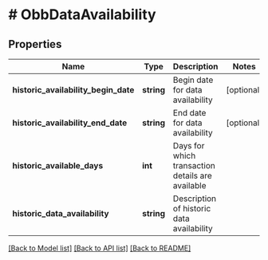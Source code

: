 # # ObbDataAvailability

## Properties

Name | Type | Description | Notes
------------ | ------------- | ------------- | -------------
**historic_availability_begin_date** | **string** | Begin date for data availability | [optional]
**historic_availability_end_date** | **string** | End date for data availability | [optional]
**historic_available_days** | **int** | Days for which transaction details are available |
**historic_data_availability** | **string** | Description of historic data availability |

[[Back to Model list]](../../README.md#models) [[Back to API list]](../../README.md#endpoints) [[Back to README]](../../README.md)
